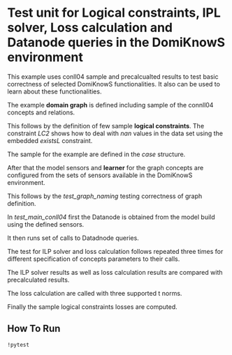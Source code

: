 # Test unit for Logical constraints, IPL solver, Loss calculation and Datanode queries in the DomiKnowS environment

This example uses conll04 sample and precalcualted results to test basic correctness of selected DomiKnowS functionalities.
It also can be used to learn about these functionalities.

The example **domain graph** is defined including sample of the connll04 concepts and relations.

This follows by the definition of few sample **logical constraints**.
The constraint *LC2* shows how to deal with *nan* values in the data set using the embedded *existsL* constraint.

The sample for the example are defined in the *case* structure.

After that the model sensors and **learner** for the graph concepts are configured from the sets of sensors available in the DomiKnowS environment.
 
This follows by the *test_graph_naming* testing correctness of graph definition.

In *test_main_conll04* first the Datanode is obtained from the model build using the defined sensors.

It then runs set of calls to Datadnode queries.

The test for ILP solver and loss calculation follows repeated three times for different specification of concepts parameters to their calls.

The ILP solver results as well as loss calculation results are compared with precalculated results.

The loss calculation are called with three supported t norms.

Finally the sample logical constraints losses are computed.

## How To Run
```
!pytest
```
